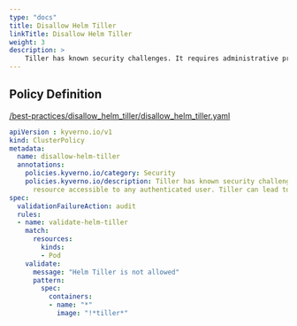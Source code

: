 ```yaml
---
type: "docs"
title: Disallow Helm Tiller
linkTitle: Disallow Helm Tiller
weight: 3
description: >
    Tiller has known security challenges. It requires administrative privileges and acts as a shared resource accessible to any authenticated user. Tiller can lead to privilge escalation as restricted users can impact other users.
---
```


## Policy Definition
<a href="https://github.com/kyverno/policies/raw/main//best-practices/disallow_helm_tiller/disallow_helm_tiller.yaml" target="-blank">/best-practices/disallow_helm_tiller/disallow_helm_tiller.yaml</a>

```yaml
apiVersion : kyverno.io/v1
kind: ClusterPolicy
metadata:
  name: disallow-helm-tiller
  annotations:
    policies.kyverno.io/category: Security
    policies.kyverno.io/description: Tiller has known security challenges. It requires administrative privileges and acts as a shared
      resource accessible to any authenticated user. Tiller can lead to privilge escalation as restricted users can impact other users.
spec:
  validationFailureAction: audit
  rules:
  - name: validate-helm-tiller
    match:
      resources:
        kinds:
        - Pod
    validate:
      message: "Helm Tiller is not allowed"  
      pattern:
        spec:
          containers:
          - name: "*"
            image: "!*tiller*"

```
